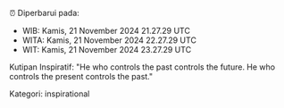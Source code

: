⏰ Diperbarui pada:
- WIB: Kamis, 21 November 2024 21.27.29 UTC
- WITA: Kamis, 21 November 2024 22.27.29 UTC
- WIT: Kamis, 21 November 2024 23.27.29 UTC

Kutipan Inspiratif:
"He who controls the past controls the future. He who controls the present controls the past."


Kategori: inspirational

